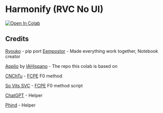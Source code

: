 # **Harmonify (RVC No UI)**

[![Open In Colab](https://colab.research.google.com/assets/colab-badge.svg)](https://colab.research.google.com/drive/1X8YR4Ruv7zzY8YAMPTfC7hkxqT_d4Q5d)



## **Credits**

[Ryouko](https://github.com/Ryouko-Yamanda65777) - pip port
[Eempostor](https://discordapp.com/users/818050831034613771) - Made everything work together, Notebook creator

[Applio](https://github.com/IAHispano/Applio-RVC-Fork) by [IAHispano](https://github.com/IAHispano) - The repo this colab is based on

[CNChTu](https://github.com/CNChTu) - [FCPE](https://github.com/CNChTu/FCPE) F0 method

[So Vits SVC](https://github.com/svc-develop-team/so-vits-svc) - [FCPE](https://github.com/CNChTu/FCPE) F0 method script

[ChatGPT](https://chat.openai.com/) - Helper

[Phind](https://www.phind.com/) - Helper



